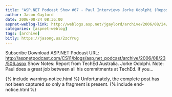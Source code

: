 ```yaml
---
title: "ASP.NET Podcast Show #67 - Paul Interviews Jorke Odolphi (Repost)"
author: Jason Gaylord
date: 2006-08-24 08:36:00
aspnet-weblog-link: http://weblogs.asp.net/jgaylord/archive/2006/08/24/ASP.NET-Podcast-Show-_2300_67-_2D00_-Paul-Interviews-Jorke-Odolphi-_2800_Repost_2900_.aspx
categories: [aspnet-weblog]
tags: [archive]
bitly: https://jasong.us/2zcYrug
---
```


Subscribe Download ASP.NET Podcast URL: http://aspnetpodcast.com/CS11/blogs/asp.net_podcast/archive/2006/08/23/506.aspx Show Notes: Report from TechEd Australia. Jorke Odolphi. Note: Paul does a great job between all his commitments at TechEd. If you...

{% include warning-notice.html %}
Unfortunately, the complete post has not been captured so only a fragment is present.
{% include end-notice.html %}